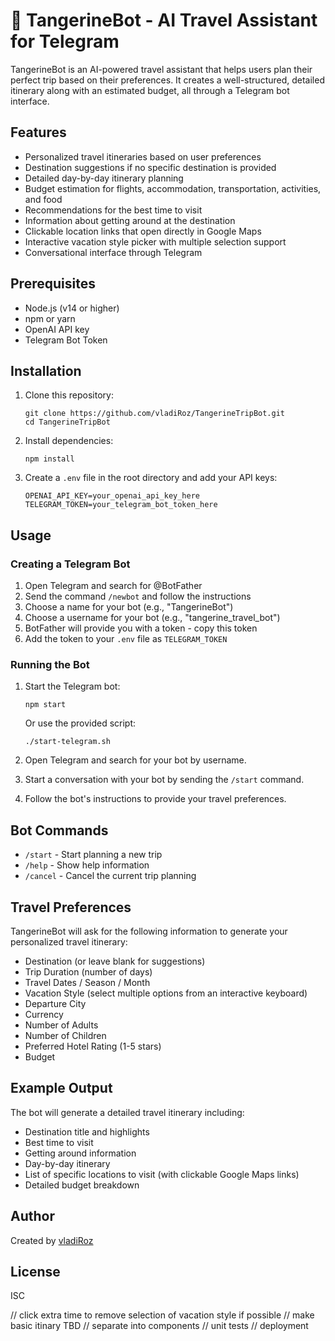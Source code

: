 # 🍊 TangerineBot - AI Travel Assistant for Telegram

TangerineBot is an AI-powered travel assistant that helps users plan their perfect trip based on their preferences. It creates a well-structured, detailed itinerary along with an estimated budget, all through a Telegram bot interface.

## Features

- Personalized travel itineraries based on user preferences
- Destination suggestions if no specific destination is provided
- Detailed day-by-day itinerary planning
- Budget estimation for flights, accommodation, transportation, activities, and food
- Recommendations for the best time to visit
- Information about getting around at the destination
- Clickable location links that open directly in Google Maps
- Interactive vacation style picker with multiple selection support
- Conversational interface through Telegram

## Prerequisites

- Node.js (v14 or higher)
- npm or yarn
- OpenAI API key
- Telegram Bot Token

## Installation

1. Clone this repository:
   ```
   git clone https://github.com/vladiRoz/TangerineTripBot.git
   cd TangerineTripBot
   ```

2. Install dependencies:
   ```
   npm install
   ```

3. Create a `.env` file in the root directory and add your API keys:
   ```
   OPENAI_API_KEY=your_openai_api_key_here
   TELEGRAM_TOKEN=your_telegram_bot_token_here
   ```

## Usage

### Creating a Telegram Bot

1. Open Telegram and search for @BotFather
2. Send the command `/newbot` and follow the instructions
3. Choose a name for your bot (e.g., "TangerineBot")
4. Choose a username for your bot (e.g., "tangerine_travel_bot")
5. BotFather will provide you with a token - copy this token
6. Add the token to your `.env` file as `TELEGRAM_TOKEN`

### Running the Bot

1. Start the Telegram bot:
   ```
   npm start
   ```
   
   Or use the provided script:
   ```
   ./start-telegram.sh
   ```

2. Open Telegram and search for your bot by username.

3. Start a conversation with your bot by sending the `/start` command.

4. Follow the bot's instructions to provide your travel preferences.

## Bot Commands

- `/start` - Start planning a new trip
- `/help` - Show help information
- `/cancel` - Cancel the current trip planning

## Travel Preferences

TangerineBot will ask for the following information to generate your personalized travel itinerary:

- Destination (or leave blank for suggestions)
- Trip Duration (number of days)
- Travel Dates / Season / Month
- Vacation Style (select multiple options from an interactive keyboard)
- Departure City
- Currency
- Number of Adults
- Number of Children
- Preferred Hotel Rating (1-5 stars)
- Budget

## Example Output

The bot will generate a detailed travel itinerary including:

- Destination title and highlights
- Best time to visit
- Getting around information
- Day-by-day itinerary
- List of specific locations to visit (with clickable Google Maps links)
- Detailed budget breakdown

## Author

Created by [vladiRoz](https://github.com/vladiRoz)

## License

ISC 



// click extra time to remove selection of vacation style if possible
// make basic itinary TBD
// separate into components
// unit tests
// deployment
